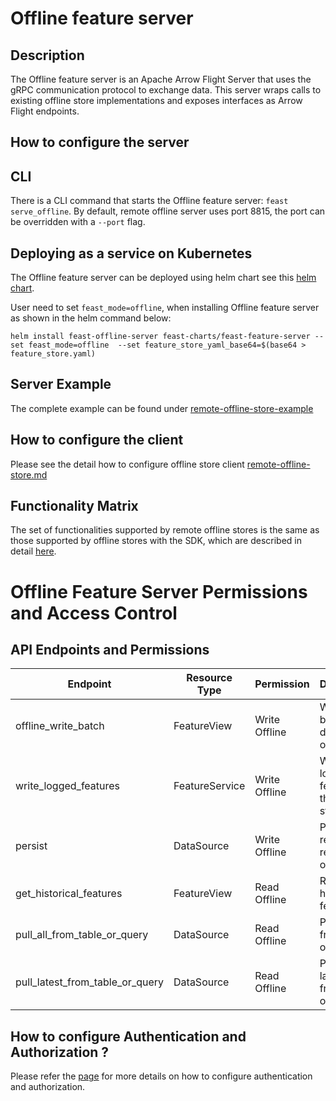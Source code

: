 # Offline feature server

## Description

The Offline feature server is an Apache Arrow Flight Server that uses the gRPC communication protocol to exchange data.
This server wraps calls to existing offline store implementations and exposes interfaces as Arrow Flight endpoints.

## How to configure the server

## CLI

There is a CLI command that starts the Offline feature server: `feast serve_offline`. By default, remote offline server uses port 8815, the port can be overridden with a `--port` flag.

## Deploying as a service on Kubernetes

The Offline feature server can be deployed using helm chart see this [helm chart](https://github.com/feast-dev/feast/blob/master/infra/charts/feast-feature-server).

User need to set `feast_mode=offline`, when installing Offline feature server as shown in the helm command below:

```
helm install feast-offline-server feast-charts/feast-feature-server --set feast_mode=offline  --set feature_store_yaml_base64=$(base64 > feature_store.yaml)
```

## Server Example

The complete example can be found under [remote-offline-store-example](../../../examples/remote-offline-store)

## How to configure the client

Please see the detail how to configure offline store client [remote-offline-store.md](../offline-stores/remote-offline-store.md)

## Functionality Matrix

The set of functionalities supported by remote offline stores is the same as those supported by offline stores with the SDK, which are described in detail [here](../offline-stores/overview.md#functionality).

# Offline Feature Server Permissions and Access Control

## API Endpoints and Permissions

| Endpoint                              | Resource Type    | Permission    | Description                                       |
| ------------------------------------- |------------------|---------------|---------------------------------------------------|
| offline_write_batch                   | FeatureView      | Write Offline | Write a batch of data to the offline store        |
| write_logged_features                 | FeatureService   | Write Offline | Write logged features to the offline store        |
| persist                               | DataSource       | Write Offline | Persist the result of a read in the offline store |
| get_historical_features               | FeatureView      | Read Offline  | Retrieve historical features                      |
| pull_all_from_table_or_query          | DataSource       | Read Offline  | Pull all data from a table or read it             |
| pull_latest_from_table_or_query       | DataSource       | Read Offline  | Pull the latest data from a table or read it      |


## How to configure Authentication and Authorization ?

Please refer the [page](./../../../docs/getting-started/concepts/permission.md) for more details on how to configure authentication and authorization.